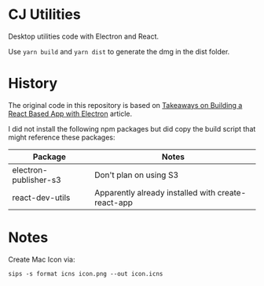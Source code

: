 # CJ Utilities

Desktop utilities code with Electron and React.

Use `yarn build` and `yarn dist` to generate the dmg in the dist folder.

# History

The original code in this repository is based on
[Takeaways on Building a React Based App with Electron](https://hackernoon.com/publishing-a-react-based-app-with-electron-and-nodejs-f5ec44169366)
article.

I did not install the following npm packages but did copy the
build script that might reference these packages:

| Package               | Notes                                              |
| --------------------- | -------------------------------------------------- |
| electron-publisher-s3 | Don't plan on using S3                             |
| react-dev-utils       | Apparently already installed with create-react-app |

# Notes

Create Mac Icon via:

```
sips -s format icns icon.png --out icon.icns
```
